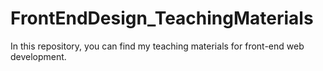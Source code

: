# FrontEndDesign_TeachingMaterials
In this repository, you can find my teaching materials for front-end web development.
